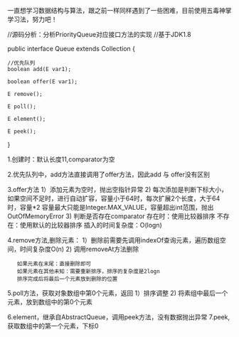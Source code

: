 一直想学习数据结构与算法，跟之前一样同样遇到了一些困难，目前使用五毒神掌学习法，努力吧！

//源码分析：分析PriorityQueue对应接口方法的实现
//基于JDK1.8

public interface Queue<E> extends Collection<E> {

	//优先队列
    boolean add(E var1);
    
    boolean offer(E var1);

    E remove();

    E poll();

    E element();

    E peek();
}

1.创建时：默认长度11,comparator为空

2.优先队列中，add方法直接调用了offer方法，因此add 与 offer没有区别

3.offer方法
    1）添加元素为空时，抛出空指针异常
    2) 每次添加是判断下标大小，如果空间不足时，进行自动扩容，容量小于64时，每次扩展2个长度，大于64时，容量*2
       容量最大只能是Integer.MAX_VALUE，容量超出int范围，抛出OutOfMemoryError
    3) 判断是否存在comparator
    	存在时：使用比较器排序
    	不存在：使用默认的比较器排序
    	插入的时间复杂度：O(logn)

4.remove方法,删除元素：
    1）删除前需要先调用indexOf查询元素，遍历数组空间，时间复杂度O(n)
    2) 调用removeAt方法删除

       如果元素在末尾：直接删除即可
       如果元素在其他未知：需要重新排序，排序的复杂度是2logn
       排序完成后将最后一个元素放到删除的位置

5.poll方法，获取对象数组中第0个元素，返回
    1）排序调整
    2) 将素组中最后一个元素，放到数组中的第0个元素


6.element，继承自AbstractQueue，调用peek方法，没有数据抛出异常
7.peek,获取数组中的第一个元素，下标0


